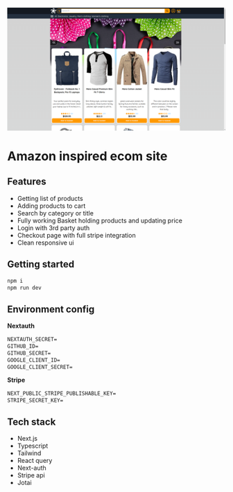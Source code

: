 ![Image Alt Text](public/thumbs/estore.png)

# Amazon inspired ecom site

## Features

-   Getting list of products
-   Adding products to cart
-   Search by category or title
-   Fully working Basket holding products and updating price
-   Login with 3rd party auth
-   Checkout page with full stripe integration
-   Clean responsive ui

## Getting started

```
npm i
npm run dev
```

## Environment config

**Nextauth**

```
NEXTAUTH_SECRET=
GITHUB_ID=
GITHUB_SECRET=
GOOGLE_CLIENT_ID=
GOOGLE_CLIENT_SECRET=
```

**Stripe**

```
NEXT_PUBLIC_STRIPE_PUBLISHABLE_KEY=
STRIPE_SECRET_KEY=
```

## Tech stack

-   Next.js
-   Typescript
-   Tailwind
-   React query
-   Next-auth
-   Stripe api
-   Jotai
